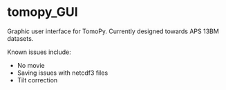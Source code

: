 # tomopy_GUI
Graphic user interface for TomoPy.
Currently designed towards APS 13BM datasets.

Known issues include: 
- No movie
- Saving issues with netcdf3 files
- Tilt correction
